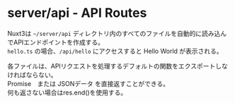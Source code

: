 # server/api - API Routes

Nuxt3は `~/server/api` ディレクトリ内のすべてのファイルを自動的に読み込んでAPIエンドポイントを作成する。  
`hello.ts` の場合、`/api/hello` にアクセスすると Hello World が表示される。
 
各ファイルは、APIリクエストを処理するデフォルトの関数をエクスポートしなければならない。  
Promise　または JSONデータ を直接返すことができる。  
何も返さない場合はres.end()を使用する。